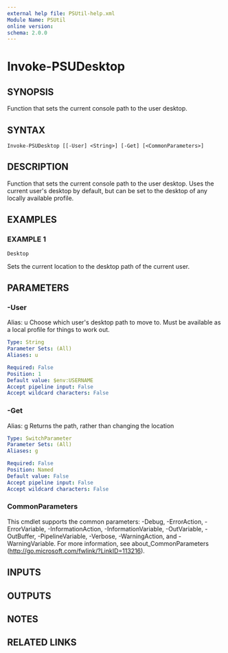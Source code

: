 ```yaml
---
external help file: PSUtil-help.xml
Module Name: PSUtil
online version:
schema: 2.0.0
---
```


# Invoke-PSUDesktop

## SYNOPSIS
Function that sets the current console path to the user desktop.

## SYNTAX

```
Invoke-PSUDesktop [[-User] <String>] [-Get] [<CommonParameters>]
```

## DESCRIPTION
Function that sets the current console path to the user desktop.
Uses the current user's desktop by default, but can be set to the desktop of any locally available profile.

## EXAMPLES

### EXAMPLE 1
```
Desktop
```

Sets the current location to the desktop path of the current user.

## PARAMETERS

### -User
Alias: u
Choose which user's desktop path to move to.
Must be available as a local profile for things to work out.

```yaml
Type: String
Parameter Sets: (All)
Aliases: u

Required: False
Position: 1
Default value: $env:USERNAME
Accept pipeline input: False
Accept wildcard characters: False
```

### -Get
Alias: g
Returns the path, rather than changing the location

```yaml
Type: SwitchParameter
Parameter Sets: (All)
Aliases: g

Required: False
Position: Named
Default value: False
Accept pipeline input: False
Accept wildcard characters: False
```

### CommonParameters
This cmdlet supports the common parameters: -Debug, -ErrorAction, -ErrorVariable, -InformationAction, -InformationVariable, -OutVariable, -OutBuffer, -PipelineVariable, -Verbose, -WarningAction, and -WarningVariable. For more information, see about_CommonParameters (http://go.microsoft.com/fwlink/?LinkID=113216).

## INPUTS

## OUTPUTS

## NOTES

## RELATED LINKS

